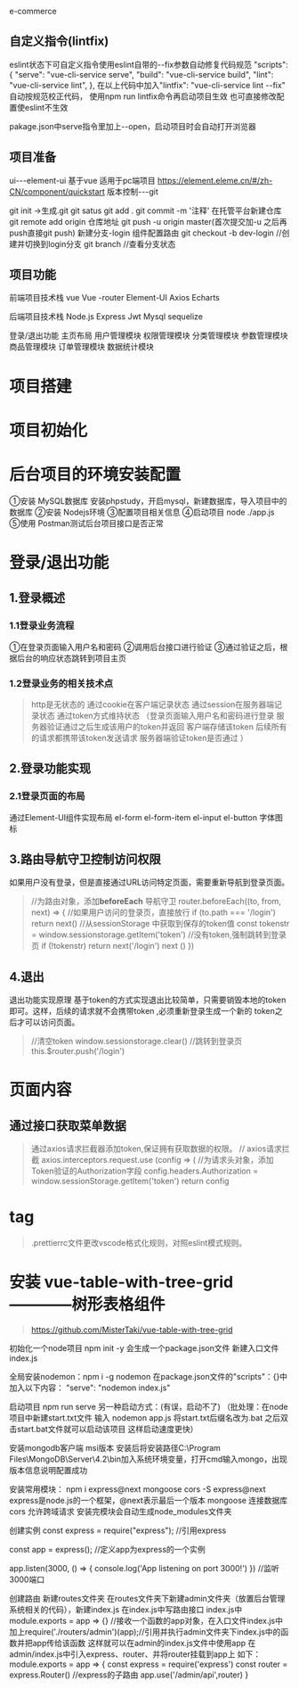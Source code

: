 e-commerce
## 自定义指令(lintfix)
eslint状态下可自定义指令使用eslint自带的--fix参数自动修复代码规范
"scripts": { "serve": "vue-cli-service serve", "build": "vue-cli-service build", "lint": "vue-cli-service lint", }, 
在以上代码中加入"lintfix": "vue-cli-service lint --fix" 自动按规范校正代码， 使用npm run lintfix命令再启动项目生效 也可直接修改配置使eslint不生效

pakage.json中serve指令里加上--open，启动项目时会自动打开浏览器
## 项目准备
ui---element-ui 基于vue 适用于pc端项目
https://element.eleme.cn/#/zh-CN/component/quickstart
版本控制---git

git init ->生成.git
git satus
git add .
git commit -m '注释'
在托管平台新建仓库
git remote add origin 仓库地址
git push -u origin master(首次提交加-u 之后再push直接git push)
新建分支-login 组件配置路由
git checkout -b dev-login //创建并切换到login分支
git branch //查看分支状态





## 项目功能

前端项目技术栈
vue
Vue -router
Element-UI
Axios 
Echarts

后端项目技术栈
Node.js
Express
Jwt
Mysql
sequelize

登录/退出功能
主页布局
用户管理模块
权限管理模块
分类管理模块
参数管理模块
商品管理模块
订单管理模块
数据统计模块

# 项目搭建
# 项目初始化
# 后台项目的环境安装配置
①安装 MySQL数据库
安装phpstudy，开启mysql，新建数据库，导入项目中的数据库
②安装 Nodejs环境
③配置项目相关信息
④启动项目
node ./app.js  
⑤使用 Postman测试后台项目接口是否正常


登录/退出功能
============= 
## 1.登录概述
### 1.1登录业务流程
①在登录页面输入用户名和密码
②调用后台接口进行验证
③通过验证之后，根据后台的响应状态跳转到项目主页
### 1.2登录业务的相关技术点
>http是无状态的
通过cookie在客户端记录状态
通过session在服务器端记录状态
通过token方式维持状态
（登录页面输入用户名和密码进行登录
服务器验证通过之后生成该用户的token并返回
客户端存储该token
后续所有的请求都携带该token发送请求
服务器端验证token是否通过
）
## 2.登录功能实现
### 2.1登录页面的布局
通过Element-UI组件实现布局
el-form
el-form-item
el-input
el-button
字体图标


## 3.路由导航守卫控制访问权限
如果用户没有登录，但是直接通过URL访问特定页面，需要重新导航到登录页面。

>//为路由对象，添加**beforeEach** 导航守卫
router.beforeEach((to, from, next) => {
//如果用户访问的登录页，直接放行
if (to.path === '/login') return next()
//从sessionStorage 中获取到保存的token值
const tokenstr = window.sessionstorage.getItem('token')
//没有token,强制跳转到登录页
if (!tokenstr) return next('/login')
next ()
})

## 4.退出
退出功能实现原理
基于token的方式实现退出比较简单，只需要销毁本地的token即可。这样，后续的请求就不会携带token ,必须重新登录生成一个新的 token之后才可以访问页面。
>//清空token
window.sessionstorage.clear()
//跳转到登录页
this.$router.push('/login')




# 页面内容
## 通过接口获取菜单数据

>通过axios请求拦截器添加token,保证拥有获取数据的权限。
// axios请求拦截
axios.interceptors.request.use (config => (
//为请求头对象，添加Token验证的Authorization字段
config.headers.Authorization = window.sessionStorage.getItem('token')
return config




tag
=====
>.prettierrc文件更改vscode格式化规则，对照eslint模式规则。


安装 vue-table-with-tree-grid————树形表格组件
=====
>https://github.com/MisterTaki/vue-table-with-tree-grid

初始化一个node项目
npm init -y 会生成一个package.json文件
新建入口文件index.js

全局安装nodemon：npm i -g nodemon
在package.json文件的"scripts"：{}中加入以下内容：  "serve": "nodemon index.js"

启动项目
npm run serve 另一种启动方式：(有误，启动不了) （批处理：在node项目中新建start.txt文件 输入 nodemon app.js 将start.txt后缀名改为.bat 之后双击start.bat文件就可以启动该项目 这样启动速度更快）

安装mongodb客户端
msi版本 安装后将安装路径C:\Program Files\MongoDB\Server\4.2\bin加入系统环境变量，打开cmd输入mongo，出现版本信息说明配置成功

安装常用模块：
npm i express@next mongoose cors -S express@next express是node.js的一个框架，@next表示最后一个版本 mongoose 连接数据库 cors 允许跨域请求 安装完模块会自动生成node_modules文件夹

创建实例
const express = require("express"); //引用express

const app = express(); //定义app为express的一个实例

app.listen(3000, () => { console.log('App listening on port 3000!') }) //监听3000端口

创建路由
新建routes文件夹 在routes文件夹下新建admin文件夹（放置后台管理系统相关的代码），新建index.js 在index.js中写路由接口 index.js中 module.exports = app => {} //接收一个函数的app对象，在入口文件index.js中加上require('./routers/admin')(app);//引用并执行admin文件夹下index.js中的函数并把app传给该函数 这样就可以在admin的index.js文件中使用app 在admin/index.js中引入express、router、并将router挂载到app上 如下： module.exports = app => { const express = require('express') const router = express.Router() //express的子路由 app.use('/admin/api',router) }
